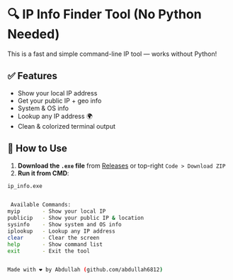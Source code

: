 # 🔍 IP Info Finder Tool (No Python Needed)

This is a fast and simple command-line IP tool — works without Python!

## ✅ Features
- Show your local IP address
- Get your public IP + geo info
- System & OS info
- Lookup any IP address 🌍
- Clean & colorized terminal output

## 🚀 How to Use

1. **Download the `.exe` file** from [Releases](#) or top-right `Code > Download ZIP`
2. **Run it from CMD**:
```bash
ip_info.exe


 Available Commands:
myip       - Show your local IP
publicip   - Show your public IP & location
sysinfo    - Show system and OS info
iplookup   - Lookup any IP address
clear      - Clear the screen
help       - Show command list
exit       - Exit the tool


Made with ❤️ by Abdullah (github.com/abdullah6812)
